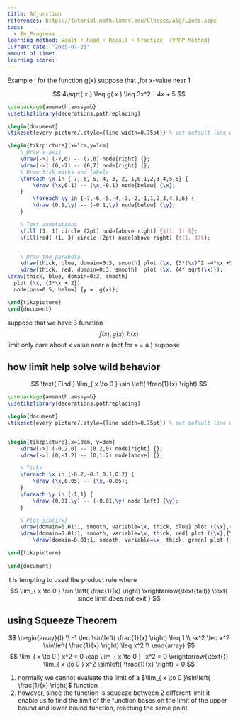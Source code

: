 ```yaml
---
title: Adjunction
references: https://tutorial.math.lamar.edu/Classes/Alg/Lines.aspx
tags:
  - In_Progress
learning method: Vault + Read + Recall + Practice  (VRRP Method)
Current date: "2025-07-21"
amount of time: 
learning score:
---
```

Example : for the function g(x) suppose that ,for x-value near 1  

$$
4\sqrt{ x  }  \leq g( x ) \leq 3x^2  - 4x  +  5
$$
```tikz
\usepackage{amsmath,amssymb}
\usetikzlibrary{decorations.pathreplacing}

\begin{document}
\tikzset{every picture/.style={line width=0.75pt}} % set default line width

\begin{tikzpicture}[x=1cm,y=1cm]
    % Draw x-axis
    \draw[->] (-7,0) -- (7,0) node[right] {};
    \draw[->] (0,-7) -- (0,7) node[right] {};
    % Draw tick marks and labels
    \foreach \x in {-7,-6,-5,-4,-3,-2,-1,0,1,2,3,4,5,6} {
        \draw (\x,0.1) -- (\x,-0.1) node[below] {\x};
    }
        \foreach \y in {-7,-6,-5,-4,-3,-2,-1,1,2,3,4,5,6} {
        \draw (0.1,\y) -- (-0.1,\y) node[below] {\y};
    }

    % Text annotations  
    \fill (1, 1) circle (2pt) node[above right] {$(1, 1) $};
    \fill[red] (1, 3) circle (2pt) node[above right] {$(1, 3)$};


    % Draw the parabola
    \draw[thick, blue, domain=0:3, smooth] plot (\x, {3*(\x)^2 -4*\x +5});
    \draw[thick, red, domain=0:3, smooth]  plot (\x, {4* sqrt(\x)});  
\draw[thick, blue, domain=0:3, smooth] 
  plot (\x, {2*\x + 2}) 
  node[pos=0.5, below] {y =  g(x)};

\end{tikzpicture}
\end{document}
``` 



suppose that we have 3 function  $$
f(x) , g( x) , h(x )
$$
limit only care about x value near a (not for x = a ) suppose 

## how  limit help solve wild behavior 


$$
\text{ Find }  \lim_{ x \to 0 }  \sin \left( \frac{1}{x} \right) 
$$


```tikz
\usepackage{amsmath,amssymb}
\usetikzlibrary{decorations.pathreplacing}

\begin{document}
\tikzset{every picture/.style={line width=0.75pt}} % set default line width


\begin{tikzpicture}[x=10cm, y=3cm]
    \draw[->] (-0.2,0) -- (0.2,0) node[right] {};
    \draw[->] (0,-1.2) -- (0,1.2) node[above] {};

    % Ticks
    \foreach \x in {-0.2,-0.1,0.1,0.2} {
        \draw (\x,0.05) -- (\x,-0.05);
    }
    \foreach \y in {-1,1} {
        \draw (0.01,\y) -- (-0.01,\y) node[left] {\y};
    }

    % Plot sin(1/x)
    \draw[domain=0.01:1, smooth, variable=\x, thick, blue] plot ({\x},{\x^2*sin(1/\x r)});
    \draw[domain=0.01:1, smooth, variable=\x, thick, red] plot ({\x},{\x^2});
        \draw[domain=0.01:1, smooth, variable=\x, thick, green] plot ({\x},{-(\x)^2});

\end{tikzpicture}
  
\end{document}


```



it is tempting to used the product rule where 
$$
 \lim_{ x \to 0 }  \sin \left( \frac{1}{x} \right) \xrightarrow{\text{fail}} \text{ since limit does not exit }  
$$
## using Squeeze  Theorem 
$$
\begin{array}{l}  \\
-1 \leq \sin\left( \frac{1}{x} \right)   \leq   1   \\
-x^2 \leq x^2 \sin\left( \frac{1}{x} \right)  \leq x^2  \\
\end{array}
$$
$$
\lim_{ x \to 0 }    x^2 =  0 \cap  \lim_{ x \to 0 }  -x^2  = 0 \xrightarrow{\text{}} \lim_{ x \to  0  }  x^2  \sin\left( \frac{1}{x} \right)   = 0   
$$
1. normally we cannot evaluate the limit of a $\lim_{ x \to 0 }\sin\left( \frac{1}{x} \right)$ function 
2. however, since the function is squeeze between 2 different limit it enable us to find the limit of the function bases on the limit of the upper bound and lower bound function, reaching the same point 









